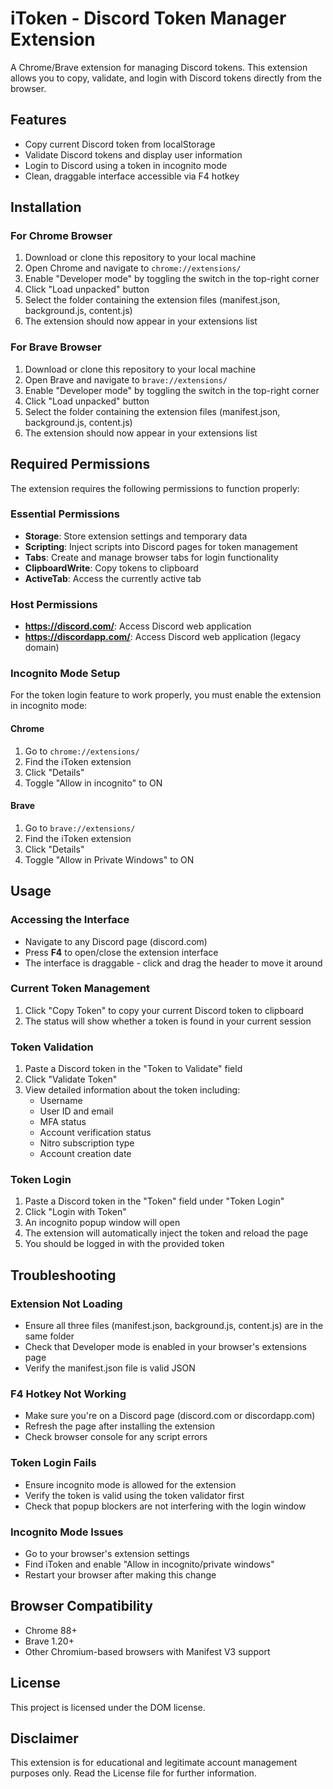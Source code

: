 # iToken - Discord Token Manager Extension

A Chrome/Brave extension for managing Discord tokens. This extension allows you to copy, validate, and login with Discord tokens directly from the browser.

## Features

- Copy current Discord token from localStorage
- Validate Discord tokens and display user information
- Login to Discord using a token in incognito mode
- Clean, draggable interface accessible via F4 hotkey

## Installation

### For Chrome Browser

1. Download or clone this repository to your local machine
2. Open Chrome and navigate to `chrome://extensions/`
3. Enable "Developer mode" by toggling the switch in the top-right corner
4. Click "Load unpacked" button
5. Select the folder containing the extension files (manifest.json, background.js, content.js)
6. The extension should now appear in your extensions list

### For Brave Browser

1. Download or clone this repository to your local machine
2. Open Brave and navigate to `brave://extensions/`
3. Enable "Developer mode" by toggling the switch in the top-right corner
4. Click "Load unpacked" button
5. Select the folder containing the extension files (manifest.json, background.js, content.js)
6. The extension should now appear in your extensions list

## Required Permissions

The extension requires the following permissions to function properly:

### Essential Permissions
- **Storage**: Store extension settings and temporary data
- **Scripting**: Inject scripts into Discord pages for token management
- **Tabs**: Create and manage browser tabs for login functionality
- **ClipboardWrite**: Copy tokens to clipboard
- **ActiveTab**: Access the currently active tab

### Host Permissions
- **https://discord.com/**: Access Discord web application
- **https://discordapp.com/**: Access Discord web application (legacy domain)

### Incognito Mode Setup

For the token login feature to work properly, you must enable the extension in incognito mode:

#### Chrome
1. Go to `chrome://extensions/`
2. Find the iToken extension
3. Click "Details"
4. Toggle "Allow in incognito" to ON

#### Brave
1. Go to `brave://extensions/`
2. Find the iToken extension
3. Click "Details"
4. Toggle "Allow in Private Windows" to ON

## Usage

### Accessing the Interface
- Navigate to any Discord page (discord.com)
- Press **F4** to open/close the extension interface
- The interface is draggable - click and drag the header to move it around

### Current Token Management
1. Click "Copy Token" to copy your current Discord token to clipboard
2. The status will show whether a token is found in your current session

### Token Validation
1. Paste a Discord token in the "Token to Validate" field
2. Click "Validate Token"
3. View detailed information about the token including:
   - Username 
   - User ID and email
   - MFA status
   - Account verification status
   - Nitro subscription type
   - Account creation date

### Token Login
1. Paste a Discord token in the "Token" field under "Token Login"
2. Click "Login with Token"
3. An incognito popup window will open
4. The extension will automatically inject the token and reload the page
5. You should be logged in with the provided token

## Troubleshooting

### Extension Not Loading
- Ensure all three files (manifest.json, background.js, content.js) are in the same folder
- Check that Developer mode is enabled in your browser's extensions page
- Verify the manifest.json file is valid JSON

### F4 Hotkey Not Working
- Make sure you're on a Discord page (discord.com or discordapp.com)
- Refresh the page after installing the extension
- Check browser console for any script errors

### Token Login Fails
- Ensure incognito mode is allowed for the extension
- Verify the token is valid using the token validator first
- Check that popup blockers are not interfering with the login window

### Incognito Mode Issues
- Go to your browser's extension settings
- Find iToken and enable "Allow in incognito/private windows"
- Restart your browser after making this change

## Browser Compatibility

- Chrome 88+
- Brave 1.20+
- Other Chromium-based browsers with Manifest V3 support

## License

This project is licensed under the DOM license.


## Disclaimer

This extension is for educational and legitimate account management purposes only. Read the License file for further information. 
